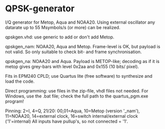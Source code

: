 # QPSK-generator
I/Q generator for Metop, Aqua and NOAA20.
Using external oscillator any datarate up to 55 Msymbols/s (or more) can be realized.

qpskgen.vhd: use generic to add or don't add Metop.

qpskgen_nam: NOAA20, Aqua and Metop. Frame-level is OK, but payload is not valid. So only suitable to check bit- and frame synchronisation.

qpskgen_na: NOAA20 and Aqua. Payload is METOP-like; decoding as if it is metop gives grey-bars with level 0x2aa and 0x155 (10 bits/ pixel).

Fits in EPM240 CPLD; use Quartus lite (free software) to synthesize and load the code.

Direct programming: use files in the zip-file, vhdl files not needed.
For Windows, use the .bat file; check the full path to the quartus_pgm.exe program!

Pinning: 2=I, 4=Q, 21/20: 00,01=Aqua, 10=Metop (version '_nam'), 11=NOAA20, 14=external clock, 16=switch internal/external clock ('1'=internal)
All inputs have pullup's, so not connected = '1'.
